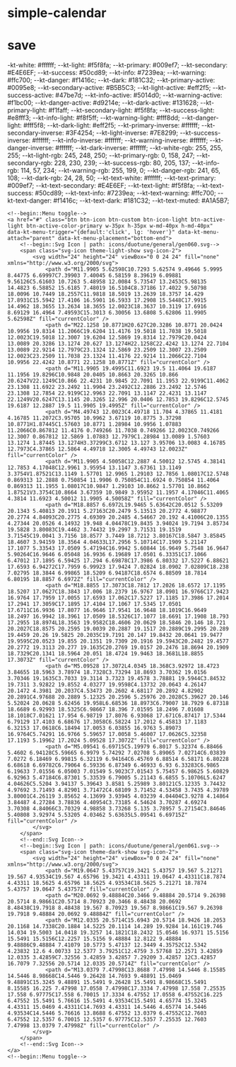 # simple-calendar

# save

-kt-white: #ffffff;
    --kt-light: #f5f8fa;
    --kt-primary: #009ef7;
    --kt-secondary: #E4E6EF;
    --kt-success: #50cd89;
    --kt-info: #7239ea;
    --kt-warning: #ffc700;
    --kt-danger: #f1416c;
    --kt-dark: #181C32;
    --kt-primary-active: #0095e8;
    --kt-secondary-active: #B5B5C3;
    --kt-light-active: #eff2f5;
    --kt-success-active: #47be7d;
    --kt-info-active: #5014d0;
    --kt-warning-active: #f1bc00;
    --kt-danger-active: #d9214e;
    --kt-dark-active: #131628;
    --kt-primary-light: #f1faff;
    --kt-secondary-light: #f5f8fa;
    --kt-success-light: #e8fff3;
    --kt-info-light: #f8f5ff;
    --kt-warning-light: #fff8dd;
    --kt-danger-light: #fff5f8;
    --kt-dark-light: #eff2f5;
    --kt-primary-inverse: #ffffff;
    --kt-secondary-inverse: #3F4254;
    --kt-light-inverse: #7E8299;
    --kt-success-inverse: #ffffff;
    --kt-info-inverse: #ffffff;
    --kt-warning-inverse: #ffffff;
    --kt-danger-inverse: #ffffff;
    --kt-dark-inverse: #ffffff;
    --kt-white-rgb: 255, 255, 255;
    --kt-light-rgb: 245, 248, 250;
    --kt-primary-rgb: 0, 158, 247;
    --kt-secondary-rgb: 228, 230, 239;
    --kt-success-rgb: 80, 205, 137;
    --kt-info-rgb: 114, 57, 234;
    --kt-warning-rgb: 255, 199, 0;
    --kt-danger-rgb: 241, 65, 108;
    --kt-dark-rgb: 24, 28, 50;
    --kt-text-white: #ffffff;
    --kt-text-primary: #009ef7;
    --kt-text-secondary: #E4E6EF;
    --kt-text-light: #f5f8fa;
    --kt-text-success: #50cd89;
    --kt-text-info: #7239ea;
    --kt-text-warning: #ffc700;
    --kt-text-danger: #f1416c;
    --kt-text-dark: #181C32;
    --kt-text-muted: #A1A5B7;

    <!--begin::Menu toggle-->
    <a href="#" class="btn btn-icon btn-custom btn-icon-light btn-active-light btn-active-color-primary w-35px h-35px w-md-40px h-md-40px" data-kt-menu-trigger="{default:'click', lg: 'hover'}" data-kt-menu-attach="parent" data-kt-menu-placement="bottom-end">
        <!--begin::Svg Icon | path: icons/duotune/general/gen060.svg-->
        <span class="svg-icon theme-light-show svg-icon-2">
            <svg width="24" height="24" viewBox="0 0 24 24" fill="none" xmlns="http://www.w3.org/2000/svg">
                <path d="M11.9905 5.62598C10.7293 5.62574 9.49646 5.9995 8.44775 6.69997C7.39903 7.40045 6.58159 8.39619 6.09881 9.56126C5.61603 10.7263 5.48958 12.0084 5.73547 13.2453C5.98135 14.4823 6.58852 15.6185 7.48019 16.5104C8.37186 17.4022 9.50798 18.0096 10.7449 18.2557C11.9818 18.5019 13.2639 18.3757 14.429 17.8931C15.5942 17.4106 16.5901 16.5933 17.2908 15.5448C17.9915 14.4962 18.3655 13.2634 18.3655 12.0023C18.3637 10.3119 17.6916 8.69129 16.4964 7.49593C15.3013 6.30056 13.6808 5.62806 11.9905 5.62598Z" fill="currentColor" />
                <path d="M22.1258 10.8771H20.627C20.3286 10.8771 20.0424 10.9956 19.8314 11.2066C19.6204 11.4176 19.5018 11.7038 19.5018 12.0023C19.5018 12.3007 19.6204 12.5869 19.8314 12.7979C20.0424 13.0089 20.3286 13.1274 20.627 13.1274H22.1258C22.4242 13.1274 22.7104 13.0089 22.9214 12.7979C23.1324 12.5869 23.2509 12.3007 23.2509 12.0023C23.2509 11.7038 23.1324 11.4176 22.9214 11.2066C22.7104 10.9956 22.4242 10.8771 22.1258 10.8771Z" fill="currentColor" />
                <path d="M11.9905 19.4995C11.6923 19.5 11.4064 19.6187 11.1956 19.8296C10.9848 20.0405 10.8663 20.3265 10.866 20.6247V22.1249C10.866 22.4231 10.9845 22.7091 11.1953 22.9199C11.4062 23.1308 11.6922 23.2492 11.9904 23.2492C12.2886 23.2492 12.5746 23.1308 12.7854 22.9199C12.9963 22.7091 13.1147 22.4231 13.1147 22.1249V20.6247C13.1145 20.3265 12.996 20.0406 12.7853 19.8296C12.5745 19.6187 12.2887 19.5 11.9905 19.4995Z" fill="currentColor" />
                <path d="M4.49743 12.0023C4.49718 11.704 4.37865 11.4181 4.16785 11.2072C3.95705 10.9962 3.67119 10.8775 3.37298 10.8771H1.87445C1.57603 10.8771 1.28984 10.9956 1.07883 11.2066C0.867812 11.4176 0.749266 11.7038 0.749266 12.0023C0.749266 12.3007 0.867812 12.5869 1.07883 12.7979C1.28984 13.0089 1.57603 13.1274 1.87445 13.1274H3.37299C3.6712 13.127 3.95706 13.0083 4.16785 12.7973C4.37865 12.5864 4.49718 12.3005 4.49743 12.0023Z" fill="currentColor" />
                <path d="M11.9905 4.50058C12.2887 4.50012 12.5745 4.38141 12.7853 4.17048C12.9961 3.95954 13.1147 3.67361 13.1149 3.3754V1.87521C13.1149 1.57701 12.9965 1.29103 12.7856 1.08017C12.5748 0.869313 12.2888 0.750854 11.9906 0.750854C11.6924 0.750854 11.4064 0.869313 11.1955 1.08017C10.9847 1.29103 10.8662 1.57701 10.8662 1.87521V3.3754C10.8664 3.67359 10.9849 3.95952 11.1957 4.17046C11.4065 4.3814 11.6923 4.50012 11.9905 4.50058Z" fill="currentColor" />
                <path d="M18.8857 6.6972L19.9465 5.63642C20.0512 5.53209 20.1343 5.40813 20.1911 5.27163C20.2479 5.13513 20.2772 4.98877 20.2774 4.84093C20.2775 4.69309 20.2485 4.54667 20.192 4.41006C20.1355 4.27344 20.0526 4.14932 19.948 4.04478C19.8435 3.94024 19.7194 3.85734 19.5828 3.80083C19.4462 3.74432 19.2997 3.71531 19.1519 3.71545C19.0041 3.7156 18.8577 3.7449 18.7212 3.80167C18.5847 3.85845 18.4607 3.94159 18.3564 4.04633L17.2956 5.10714C17.1909 5.21147 17.1077 5.33543 17.0509 5.47194C16.9942 5.60844 16.9649 5.7548 16.9647 5.90264C16.9646 6.05048 16.9936 6.19689 17.0501 6.33351C17.1066 6.47012 17.1895 6.59425 17.294 6.69878C17.3986 6.80332 17.5227 6.88621 17.6593 6.94272C17.7959 6.99923 17.9424 7.02824 18.0902 7.02809C18.238 7.02795 18.3844 6.99865 18.5209 6.94187C18.6574 6.88509 18.7814 6.80195 18.8857 6.6972Z" fill="currentColor" />
                <path d="M18.8855 17.3073C18.7812 17.2026 18.6572 17.1195 18.5207 17.0627C18.3843 17.006 18.2379 16.9767 18.0901 16.9766C17.9423 16.9764 17.7959 17.0055 17.6593 17.062C17.5227 17.1185 17.3986 17.2014 17.2941 17.3059C17.1895 17.4104 17.1067 17.5345 17.0501 17.6711C16.9936 17.8077 16.9646 17.9541 16.9648 18.1019C16.9649 18.2497 16.9942 18.3961 17.0509 18.5326C17.1077 18.6691 17.1908 18.793 17.2955 18.8974L18.3563 19.9582C18.4606 20.0629 18.5846 20.146 18.721 20.2027C18.8575 20.2595 19.0039 20.2887 19.1517 20.2889C19.2995 20.289 19.4459 20.26 19.5825 20.2035C19.7191 20.147 19.8432 20.0641 19.9477 19.9595C20.0523 19.855 20.1351 19.7309 20.1916 19.5943C20.2482 19.4577 20.2772 19.3113 20.277 19.1635C20.2769 19.0157 20.2476 18.8694 20.1909 18.7329C20.1341 18.5964 20.051 18.4724 19.9463 18.3681L18.8855 17.3073Z" fill="currentColor" />
                <path d="M5.09528 17.3072L4.0345 18.368C3.92972 18.4723 3.84655 18.5963 3.78974 18.7328C3.73294 18.8693 3.70362 19.0156 3.70346 19.1635C3.7033 19.3114 3.7323 19.4578 3.78881 19.5944C3.84532 19.7311 3.92822 19.8552 4.03277 19.9598C4.13732 20.0643 4.26147 20.1472 4.3981 20.2037C4.53473 20.2602 4.68117 20.2892 4.82902 20.2891C4.97688 20.2889 5.12325 20.2596 5.25976 20.2028C5.39627 20.146 5.52024 20.0628 5.62456 19.958L6.68536 18.8973C6.79007 18.7929 6.87318 18.6689 6.92993 18.5325C6.98667 18.396 7.01595 18.2496 7.01608 18.1018C7.01621 17.954 6.98719 17.8076 6.93068 17.671C6.87417 17.5344 6.79129 17.4103 6.68676 17.3058C6.58224 17.2012 6.45813 17.1183 6.32153 17.0618C6.18494 17.0053 6.03855 16.9763 5.89073 16.9764C5.74291 16.9766 5.59657 17.0058 5.46007 17.0626C5.32358 17.1193 5.19962 17.2024 5.09528 17.3072Z" fill="currentColor" />
                <path d="M5.09541 6.69715C5.19979 6.8017 5.32374 6.88466 5.4602 6.94128C5.59665 6.9979 5.74292 7.02708 5.89065 7.02714C6.03839 7.0272 6.18469 6.99815 6.32119 6.94164C6.45769 6.88514 6.58171 6.80228 6.68618 6.69782C6.79064 6.59336 6.87349 6.46933 6.93 6.33283C6.9865 6.19633 7.01556 6.05003 7.01549 5.9023C7.01543 5.75457 6.98625 5.60829 6.92963 5.47184C6.87301 5.33539 6.79005 5.21143 6.6855 5.10706L5.6247 4.04626C5.5204 3.94137 5.39643 3.8581 5.25989 3.80121C5.12335 3.74432 4.97692 3.71493 4.82901 3.71472C4.68109 3.71452 4.53458 3.7435 4.39789 3.80001C4.26119 3.85652 4.13699 3.93945 4.03239 4.04404C3.9278 4.14864 3.84487 4.27284 3.78836 4.40954C3.73185 4.54624 3.70287 4.69274 3.70308 4.84066C3.70329 4.98858 3.73268 5.135 3.78957 5.27154C3.84646 5.40808 3.92974 5.53205 4.03462 5.63635L5.09541 6.69715Z" fill="currentColor" />
            </svg>
        </span>
        <!--end::Svg Icon-->
        <!--begin::Svg Icon | path: icons/duotune/general/gen061.svg-->
        <span class="svg-icon theme-dark-show svg-icon-2">
            <svg width="24" height="24" viewBox="0 0 24 24" fill="none" xmlns="http://www.w3.org/2000/svg">
                <path d="M19.0647 5.43757C19.3421 5.43757 19.567 5.21271 19.567 4.93534C19.567 4.65796 19.3421 4.43311 19.0647 4.43311C18.7874 4.43311 18.5625 4.65796 18.5625 4.93534C18.5625 5.21271 18.7874 5.43757 19.0647 5.43757Z" fill="currentColor" />
                <path d="M20.0692 9.48884C20.3466 9.48884 20.5714 9.26398 20.5714 8.98661C20.5714 8.70923 20.3466 8.48438 20.0692 8.48438C19.7918 8.48438 19.567 8.70923 19.567 8.98661C19.567 9.26398 19.7918 9.48884 20.0692 9.48884Z" fill="currentColor" />
                <path d="M12.0335 20.5714C15.6943 20.5714 18.9426 18.2053 20.1168 14.7338C20.1884 14.5225 20.1114 14.289 19.9284 14.161C19.746 14.034 19.5003 14.0418 19.3257 14.1821C18.2432 15.0546 16.9371 15.5156 15.5491 15.5156C12.2257 15.5156 9.48884 12.8122 9.48884 9.48886C9.48884 7.41079 10.5773 5.47137 12.3449 4.35752C12.5342 4.23832 12.6 4.00733 12.5377 3.79251C12.4759 3.57768 12.2571 3.42859 12.0335 3.42859C7.32556 3.42859 3.42857 7.29209 3.42857 12C3.42857 16.7079 7.32556 20.5714 12.0335 20.5714Z" fill="currentColor" />
                <path d="M13.0379 7.47998C13.8688 7.47998 14.5446 8.15585 14.5446 8.98668C14.5446 9.26428 14.7693 9.48891 15.0469 9.48891C15.3245 9.48891 15.5491 9.26428 15.5491 8.98668C15.5491 8.15585 16.225 7.47998 17.0558 7.47998C17.3334 7.47998 17.558 7.25535 17.558 6.97775C17.558 6.70015 17.3334 6.47552 17.0558 6.47552C16.225 6.47552 15.5491 5.76616 15.5491 4.93534C15.5491 4.65774 15.3245 4.43311 15.0469 4.43311C14.7693 4.43311 14.5446 4.65774 14.5446 4.93534C14.5446 5.76616 13.8688 6.47552 13.0379 6.47552C12.7603 6.47552 12.5357 6.70015 12.5357 6.97775C12.5357 7.25535 12.7603 7.47998 13.0379 7.47998Z" fill="currentColor" />
            </svg>
        </span>
        <!--end::Svg Icon-->
    </a>
    <!--begin::Menu toggle-->